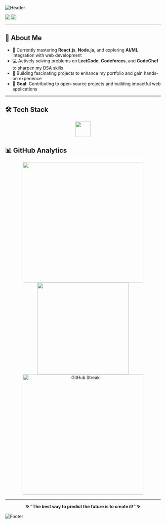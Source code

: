 <!-- Top Banner -->
![Header](https://capsule-render.vercel.app/api?type=waving&color=gradient&height=200&section=header&text=Hi%20There!%20I'm%20Vanshikha&fontSize=40&fontAlignY=35&animation=fadeIn)

<p align="left">
  <img src="https://komarev.com/ghpvc/?username=Valkyriezz&label=Profile%20Views&color=blueviolet&style=for-the-badge" />
  <img src="https://img.shields.io/github/followers/Valkyriezz?label=Followers&style=for-the-badge&color=blue" />
</p>

---

## 🚀 About Me

- 🌱 Currently mastering **React.js**, **Node.js**, and exploring **AI/ML** integration with web development  
- 💻 Actively solving problems on **LeetCode**, **Codeforces**, and **CodeChef** to sharpen my DSA skills  
- 🚀 Building fascinating projects to enhance my portfolio and gain hands-on experience  
- 🎯 **Goal**: Contributing to open-source projects and building impactful web applications

---

## 🛠️ Tech Stack

<p align="center">
  <img src="https://skillicons.dev/icons?i=js,py,ts,html,css,react,tailwind,nodejs,express,mongodb,mysql,git,github,vscode,figma&perline=16" height="50" />
</p>

## 📊 GitHub Analytics

<div align="center">
  <img width="390" src="https://github-readme-stats.vercel.app/api?username=Adarshkumar167&show_icons=true&theme=tokyonight&include_all_commits=true&count_private=true"/>
  <img width="296" src="https://github-readme-stats.vercel.app/api/top-langs/?username=Adarshkumar167&layout=compact&theme=tokyonight"/>
</div>

<div align="center">
  <img width="390" src="https://github-readme-streak-stats.herokuapp.com/?user=Adarshkumar167&theme=tokyonight" alt="GitHub Streak" />
</div>

---

<p align="center">
  <b>✨ "The best way to predict the future is to create it!" ✨</b>
</p>

<!-- Footer Banner -->
![Footer](https://capsule-render.vercel.app/api?type=waving&color=gradient&height=120&section=footer&animation=fadeIn)
